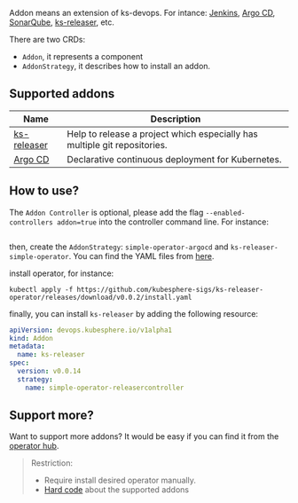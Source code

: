 Addon means an extension of ks-devops. For intance: [Jenkins](http://jenkins.io/), [Argo CD](https://github.com/argoproj/argo-cd/),
[SonarQube](https://www.sonarqube.org/), [ks-releaser](https://github.com/kubesphere-sigs/ks-releaser/), etc.

There are two CRDs:

* `Addon`, it represents a component
* `AddonStrategy`, it describes how to install an addon.

## Supported addons

| Name                                                           | Description                                                               |
|----------------------------------------------------------------|---------------------------------------------------------------------------|
| [ks-releaser](https://github.com/kubesphere-sigs/ks-releaser/) | Help to release a project which especially has multiple git repositories. |
| [Argo CD](https://github.com/argoproj/argo-cd/)                | Declarative continuous deployment for Kubernetes.                         |

## How to use?

The `Addon Controller` is optional, please add the flag `--enabled-controllers addon=true` into the controller command line.
For instance:

```yaml

```

then, create the `AddonStrategy`: `simple-operator-argocd` and `ks-releaser-simple-operator`. You can find the YAML files from [here](../config/samples/addon).

install operator, for instance:

```shell
kubectl apply -f https://github.com/kubesphere-sigs/ks-releaser-operator/releases/download/v0.0.2/install.yaml
```

finally, you can install `ks-releaser` by adding the following resource:

```yaml
apiVersion: devops.kubesphere.io/v1alpha1
kind: Addon
metadata:
  name: ks-releaser
spec:
  version: v0.0.14
  strategy:
    name: simple-operator-releasercontroller
```

## Support more?

Want to support more addons? It would be easy if you can find it from the [operator hub](https://operatorhub.io/).

> Restriction:
> * Require install desired operator manually.
> * [Hard code](../controllers/addon/operator_controller.go) about the supported addons
